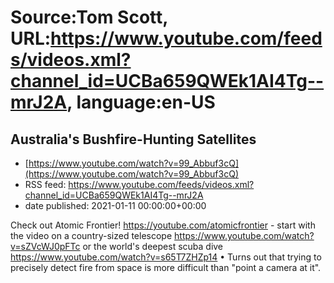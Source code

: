# Source:Tom Scott, URL:https://www.youtube.com/feeds/videos.xml?channel_id=UCBa659QWEk1AI4Tg--mrJ2A, language:en-US

## Australia's Bushfire-Hunting Satellites
 - [https://www.youtube.com/watch?v=99_Abbuf3cQ](https://www.youtube.com/watch?v=99_Abbuf3cQ)
 - RSS feed: https://www.youtube.com/feeds/videos.xml?channel_id=UCBa659QWEk1AI4Tg--mrJ2A
 - date published: 2021-01-11 00:00:00+00:00

Check out Atomic Frontier! https://youtube.com/atomicfrontier - start with the video on a country-sized telescope https://www.youtube.com/watch?v=sZVcWJ0pFTc or the world's deepest scuba dive https://www.youtube.com/watch?v=s65T7ZHZp14 • Turns out that trying to precisely detect fire from space is more difficult than "point a camera at it".

